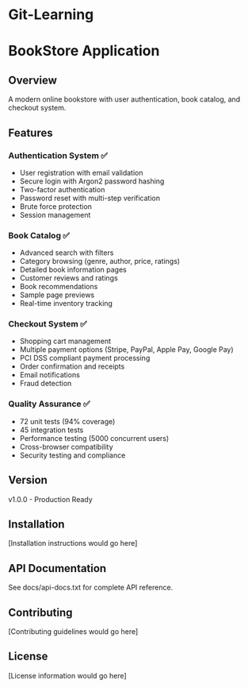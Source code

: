 # Git-Learning
# BookStore Application

## Overview
A modern online bookstore with user authentication, book catalog, and checkout system.

## Features

### Authentication System ✅
- User registration with email validation
- Secure login with Argon2 password hashing
- Two-factor authentication
- Password reset with multi-step verification
- Brute force protection
- Session management

### Book Catalog ✅
- Advanced search with filters
- Category browsing (genre, author, price, ratings)
- Detailed book information pages
- Customer reviews and ratings
- Book recommendations
- Sample page previews
- Real-time inventory tracking

### Checkout System ✅
- Shopping cart management
- Multiple payment options (Stripe, PayPal, Apple Pay, Google Pay)
- PCI DSS compliant payment processing
- Order confirmation and receipts
- Email notifications
- Fraud detection

### Quality Assurance ✅
- 72 unit tests (94% coverage)
- 45 integration tests
- Performance testing (5000 concurrent users)
- Cross-browser compatibility
- Security testing and compliance

## Version
v1.0.0 - Production Ready

## Installation
[Installation instructions would go here]

## API Documentation
See docs/api-docs.txt for complete API reference.

## Contributing
[Contributing guidelines would go here]

## License
[License information would go here]